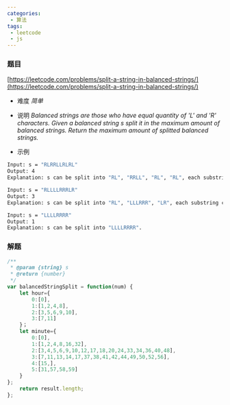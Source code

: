 ```yaml
---
categories:
 - 算法
tags:
 - leetcode
 - js
---
```


### 题目 
 [https://leetcode.com/problems/split-a-string-in-balanced-strings/](https://leetcode.com/problems/split-a-string-in-balanced-strings/)

 - 难度
 *简单*
 - 说明
*Balanced strings are those who have equal quantity of 'L' and 'R' characters.*
*Given a balanced string s split it in the maximum amount of balanced strings.*
*Return the maximum amount of splitted balanced strings.*

 - 示例

``` bash
Input: s = "RLRRLLRLRL"
Output: 4
Explanation: s can be split into "RL", "RRLL", "RL", "RL", each substring contains same number of 'L' and 'R'.
 ```

``` bash
Input: s = "RLLLLRRRLR"
Output: 3
Explanation: s can be split into "RL", "LLLRRR", "LR", each substring contains same number of 'L' and 'R'.
 ```
```bash
Input: s = "LLLLRRRR"
Output: 1
Explanation: s can be split into "LLLLRRRR".
```
### 解题

``` js
/**
 * @param {string} s
 * @return {number}
 */
var balancedStringSplit = function(num) {
    let hour={
        0:[0],
        1:[1,2,4,8],
        2:[3,5,6,9,10],
        3:[7,11]
    }；
    let minute={
        0:[0],
        1:[1,2,4,8,16,32],
        2:[3,4,5,6,9,10,12,17,18,20,24,33,34,36,40,48],
        3:[7,11,13,14,17,37,38,41,42,44,49,50,52,56],
        4:[15,],
        5:[31,57,58,59]
    }
};
    return result.length;
};

